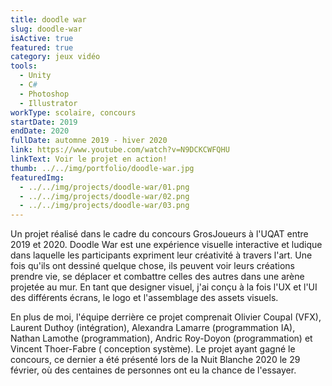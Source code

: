 ```yaml
---
title: doodle war
slug: doodle-war
isActive: true
featured: true
category: jeux vidéo
tools:
  - Unity
  - C#
  - Photoshop
  - Illustrator
workType: scolaire, concours
startDate: 2019
endDate: 2020
fullDate: automne 2019 - hiver 2020
link: https://www.youtube.com/watch?v=N9DCKCWFQHU
linkText: Voir le projet en action!
thumb: ../../img/portfolio/doodle-war.jpg
featuredImg:
  - ../../img/projects/doodle-war/01.png
  - ../../img/projects/doodle-war/02.png
  - ../../img/projects/doodle-war/03.png
---
```


Un projet réalisé dans le cadre du concours GrosJoueurs à l'UQAT entre 2019 et 2020. Doodle War est une expérience
visuelle interactive et ludique dans laquelle les participants expriment leur créativité à travers l'art. Une fois
qu'ils ont dessiné quelque chose, ils peuvent voir leurs créations prendre vie, se déplacer et combattre celles des
autres dans une arène projetée au mur. En tant que designer visuel, j'ai conçu à la fois l'UX et l'UI des différents
écrans, le logo et l'assemblage des assets visuels. 

En plus de moi, l'équipe derrière ce projet comprenait Olivier Coupal (VFX), Laurent Duthoy (intégration), Alexandra
Lamarre (programmation IA), Nathan Lamothe (programmation), Andric Roy-Doyon (programmation) et Vincent Thoer-Fabre (
conception système). Le projet ayant gagné le concours, ce dernier a été présenté lors de la Nuit Blanche 2020 le 29
février, où des centaines de personnes ont eu la chance de l'essayer.